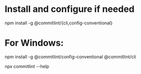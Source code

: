 
# Install and configure if needed
npm install -g @commitlint/{cli,config-conventional}
# For Windows:
npm install -g @commitlint/config-conventional @commitlint/cli

npx commitlint --help